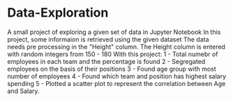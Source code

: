 # Data-Exploration
A small project of exploring a given set of data in Jupyter Notebook
In this project, some informaion is retrieved using the given dataset
The data needs pre processing in the "Height" column. The Height column is entered with random integers from 150 - 180
With this project:
1 - Total numebr of employees in each team and the percentage is found
2 - Segregated employees on the basis of their positions
3 - Found age group with most number of employees
4 - Found which team and position has highest salary spending
5 - Plotted a scatter plot to represent the correlation between Age and Salary. 
